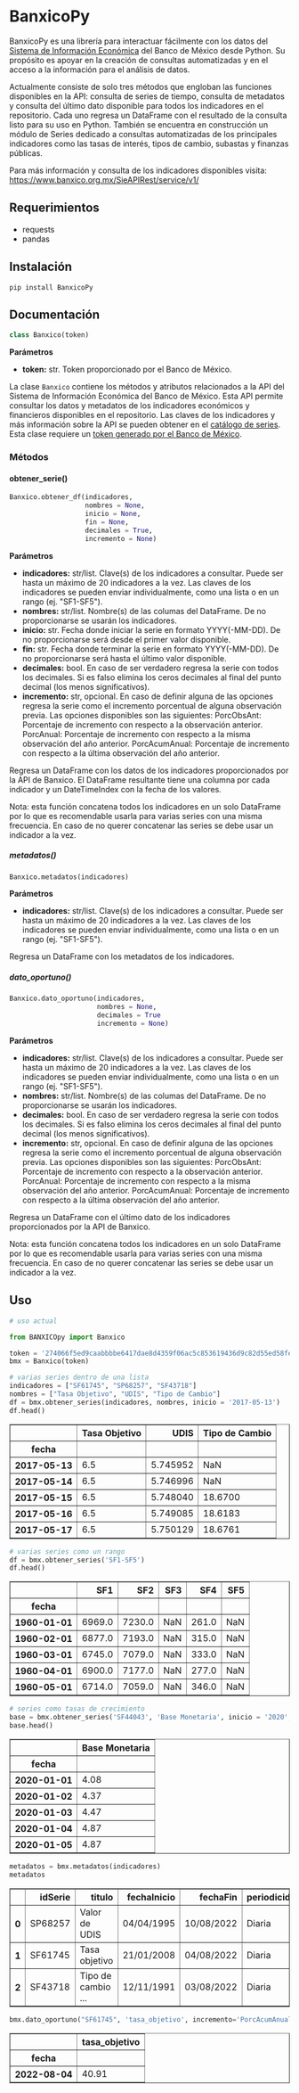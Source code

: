 # BanxicoPy

BanxicoPy es una librería para interactuar fácilmente con los datos del [Sistema de Información Económica](https://www.banxico.org.mx/SieInternet/) del Banco de México desde Python. Su propósito es apoyar en la creación de consultas automatizadas y en el acceso a la información para el análisis de datos.

Actualmente consiste de solo tres métodos que engloban las funciones disponibles en la API: consulta de series de tiempo, consulta de metadatos y consulta del último dato disponible para todos los indicadores en el repositorio. Cada uno regresa un DataFrame con el resultado de la consulta listo para su uso en Python. También se encuentra en construcción un módulo de Series dedicado a consultas automatizadas de los principales indicadores como las tasas de interés, tipos de cambio, subastas y finanzas públicas.

Para más información y consulta de los indicadores disponibles visita: https://www.banxico.org.mx/SieAPIRest/service/v1/

## Requerimientos

* requests
* pandas

## Instalación 


```pip install BanxicoPy```

## Documentación

```python
class Banxico(token)
```

**Parámetros** 
   * **token:** str. Token proporcionado por el Banco de México.
   
La clase ```Banxico``` contiene los métodos y atributos relacionados a la API del Sistema de Información Económica del Banco de México. Esta API permite consultar los datos y metadatos de los indicadores económicos y financieros disponibles en el repositorio. Las claves de los indicadores y más información sobre la API se pueden obtener en el [catálogo de series](https://www.banxico.org.mx/SieAPIRest/service/v1/doc/catalogoSeries). Esta clase requiere un [token generado por el Banco de México](https://www.banxico.org.mx/SieAPIRest/service/v1/token).


### Métodos

#### obtener_serie()

```python
Banxico.obtener_df(indicadores, 
                   nombres = None, 
                   inicio = None, 
                   fin = None,
                   decimales = True,
                   incremento = None)
```
**Parámetros**
* **indicadores:** str/list. Clave(s) de los indicadores a consultar. Puede ser hasta un máximo de 20 indicadores a la vez. Las claves de los indicadores se pueden enviar individualmente, como una lista o en un rango (ej. "SF1-SF5").
* **nombres:** str/list. Nombre(s) de las columas del DataFrame. De no proporcionarse se usarán los indicadores. 
* **inicio:** str. Fecha donde iniciar la serie en formato YYYY(-MM-DD). De no proporcionarse será desde el primer valor disponible. 
* **fin:** str. Fecha donde terminar la serie en formato YYYY(-MM-DD). De no proporcionarse será hasta el último valor disponible.
* **decimales:** bool. En caso de ser verdadero regresa la serie con todos los decimales. Si es falso elimina los ceros decimales al final del punto decimal (los menos significativos).
* **incremento:** str, opcional. En caso de definir alguna de las opciones regresa la serie como el incremento porcentual de alguna observación previa. Las opciones disponibles son las siguientes:
                        PorcObsAnt: Porcentaje de incremento con respecto a la observación anterior.
                        PorcAnual: Porcentaje de incremento con respecto a la misma observación del año anterior.
                        PorcAcumAnual: Porcentaje de incremento con respecto a la última observación del año anterior.

Regresa un DataFrame con los datos de los indicadores proporcionados por la API de Banxico. El DataFrame resultante tiene una columna por cada indicador y un DateTimeIndex con la fecha de los valores. 
        
Nota: esta función concatena todos los indicadores en un solo DataFrame por lo que es recomendable usarla para varias series con una misma frecuencia. En caso de no querer concatenar las series se debe usar un indicador a la vez.  

##### metadatos()

```python
Banxico.metadatos(indicadores)
```
**Parámetros**
* **indicadores:** str/list. Clave(s) de los indicadores a consultar. Puede ser hasta un máximo de 20 indicadores a la vez. Las claves de los indicadores se pueden enviar individualmente, como una lista o en un rango (ej. "SF1-SF5").

Regresa un DataFrame con los metadatos de los indicadores.

##### dato_oportuno()

```python
Banxico.dato_oportuno(indicadores, 
                      nombres = None,
                      decimales = True
                      incremento = None)
```
**Parámetros**
* **indicadores:** str/list. Clave(s) de los indicadores a consultar. Puede ser hasta un máximo de 20 indicadores a la vez. Las claves de los indicadores se pueden enviar individualmente, como una lista o en un rango (ej. "SF1-SF5").
* **nombres:** str/list. Nombre(s) de las columas del DataFrame. De no proporcionarse se usarán los indicadores. 
* **decimales:** bool. En caso de ser verdadero regresa la serie con todos los decimales. Si es falso elimina los ceros decimales al final del punto decimal (los menos significativos).
* **incremento:** str, opcional. En caso de definir alguna de las opciones regresa la serie como el incremento porcentual de alguna observación previa. Las opciones disponibles son las siguientes:
                        PorcObsAnt: Porcentaje de incremento con respecto a la observación anterior.
                        PorcAnual: Porcentaje de incremento con respecto a la misma observación del año anterior.
                        PorcAcumAnual: Porcentaje de incremento con respecto a la última observación del año anterior.

Regresa un DataFrame con el último dato de los indicadores proporcionados por la API de Banxico.
        
Nota: esta función concatena todos los indicadores en un solo DataFrame por lo que es recomendable usarla para varias series con una misma frecuencia. En caso de no querer concatenar las series se debe usar un indicador a la vez. 

## Uso


```python
# uso actual

from BANXICOpy import Banxico
```


```python
token = '274066f5ed9caabbbbe6417dae8d4359f06ac5c853619436d9c82d55ed58fe83'
bmx = Banxico(token)
```


```python
# varias series dentro de una lista
indicadores = ["SF61745", "SP68257", "SF43718"]
nombres = ["Tasa Objetivo", "UDIS", "Tipo de Cambio"]
df = bmx.obtener_series(indicadores, nombres, inicio = '2017-05-13')
df.head()
```




<div>
<table border="1" class="dataframe">
  <thead>
    <tr style="text-align: right;">
      <th></th>
      <th>Tasa Objetivo</th>
      <th>UDIS</th>
      <th>Tipo de Cambio</th>
    </tr>
    <tr>
      <th>fecha</th>
      <th></th>
      <th></th>
      <th></th>
    </tr>
  </thead>
  <tbody>
    <tr>
      <th>2017-05-13</th>
      <td>6.5</td>
      <td>5.745952</td>
      <td>NaN</td>
    </tr>
    <tr>
      <th>2017-05-14</th>
      <td>6.5</td>
      <td>5.746996</td>
      <td>NaN</td>
    </tr>
    <tr>
      <th>2017-05-15</th>
      <td>6.5</td>
      <td>5.748040</td>
      <td>18.6700</td>
    </tr>
    <tr>
      <th>2017-05-16</th>
      <td>6.5</td>
      <td>5.749085</td>
      <td>18.6183</td>
    </tr>
    <tr>
      <th>2017-05-17</th>
      <td>6.5</td>
      <td>5.750129</td>
      <td>18.6761</td>
    </tr>
  </tbody>
</table>
</div>




```python
# varias series como un rango
df = bmx.obtener_series('SF1-SF5')
df.head()
```




<div>
<table border="1" class="dataframe">
  <thead>
    <tr style="text-align: right;">
      <th></th>
      <th>SF1</th>
      <th>SF2</th>
      <th>SF3</th>
      <th>SF4</th>
      <th>SF5</th>
    </tr>
    <tr>
      <th>fecha</th>
      <th></th>
      <th></th>
      <th></th>
      <th></th>
      <th></th>
    </tr>
  </thead>
  <tbody>
    <tr>
      <th>1960-01-01</th>
      <td>6969.0</td>
      <td>7230.0</td>
      <td>NaN</td>
      <td>261.0</td>
      <td>NaN</td>
    </tr>
    <tr>
      <th>1960-02-01</th>
      <td>6877.0</td>
      <td>7193.0</td>
      <td>NaN</td>
      <td>315.0</td>
      <td>NaN</td>
    </tr>
    <tr>
      <th>1960-03-01</th>
      <td>6745.0</td>
      <td>7079.0</td>
      <td>NaN</td>
      <td>333.0</td>
      <td>NaN</td>
    </tr>
    <tr>
      <th>1960-04-01</th>
      <td>6900.0</td>
      <td>7177.0</td>
      <td>NaN</td>
      <td>277.0</td>
      <td>NaN</td>
    </tr>
    <tr>
      <th>1960-05-01</th>
      <td>6714.0</td>
      <td>7059.0</td>
      <td>NaN</td>
      <td>346.0</td>
      <td>NaN</td>
    </tr>
  </tbody>
</table>
</div>




```python
# series como tasas de crecimiento
base = bmx.obtener_series('SF44043', 'Base Monetaria', inicio = '2020', incremento='PorcAnual')
base.head()
```




<div>
<table border="1" class="dataframe">
  <thead>
    <tr style="text-align: right;">
      <th></th>
      <th>Base Monetaria</th>
    </tr>
    <tr>
      <th>fecha</th>
      <th></th>
    </tr>
  </thead>
  <tbody>
    <tr>
      <th>2020-01-01</th>
      <td>4.08</td>
    </tr>
    <tr>
      <th>2020-01-02</th>
      <td>4.37</td>
    </tr>
    <tr>
      <th>2020-01-03</th>
      <td>4.47</td>
    </tr>
    <tr>
      <th>2020-01-04</th>
      <td>4.87</td>
    </tr>
    <tr>
      <th>2020-01-05</th>
      <td>4.87</td>
    </tr>
  </tbody>
</table>
</div>




```python
metadatos = bmx.metadatos(indicadores)
metadatos
```




<div>
<table border="1" class="dataframe">
  <thead>
    <tr style="text-align: right;">
      <th></th>
      <th>idSerie</th>
      <th>titulo</th>
      <th>fechaInicio</th>
      <th>fechaFin</th>
      <th>periodicidad</th>
      <th>cifra</th>
      <th>unidad</th>
      <th>versionada</th>
    </tr>
  </thead>
  <tbody>
    <tr>
      <th>0</th>
      <td>SP68257</td>
      <td>Valor de UDIS</td>
      <td>04/04/1995</td>
      <td>10/08/2022</td>
      <td>Diaria</td>
      <td>Tipo de Cambio</td>
      <td>Unidades de Inversión</td>
      <td>False</td>
    </tr>
    <tr>
      <th>1</th>
      <td>SF61745</td>
      <td>Tasa objetivo</td>
      <td>21/01/2008</td>
      <td>04/08/2022</td>
      <td>Diaria</td>
      <td>Porcentajes</td>
      <td>Sin Unidad</td>
      <td>False</td>
    </tr>
    <tr>
      <th>2</th>
      <td>SF43718</td>
      <td>Tipo de cambio                                ...</td>
      <td>12/11/1991</td>
      <td>03/08/2022</td>
      <td>Diaria</td>
      <td>Tipo de Cambio</td>
      <td>Pesos por Dólar</td>
      <td>False</td>
    </tr>
  </tbody>
</table>
</div>




```python
bmx.dato_oportuno("SF61745", 'tasa_objetivo', incremento='PorcAcumAnual')
```




<div>
<table border="1" class="dataframe">
  <thead>
    <tr style="text-align: right;">
      <th></th>
      <th>tasa_objetivo</th>
    </tr>
    <tr>
      <th>fecha</th>
      <th></th>
    </tr>
  </thead>
  <tbody>
    <tr>
      <th>2022-08-04</th>
      <td>40.91</td>
    </tr>
  </tbody>
</table>
</div>


